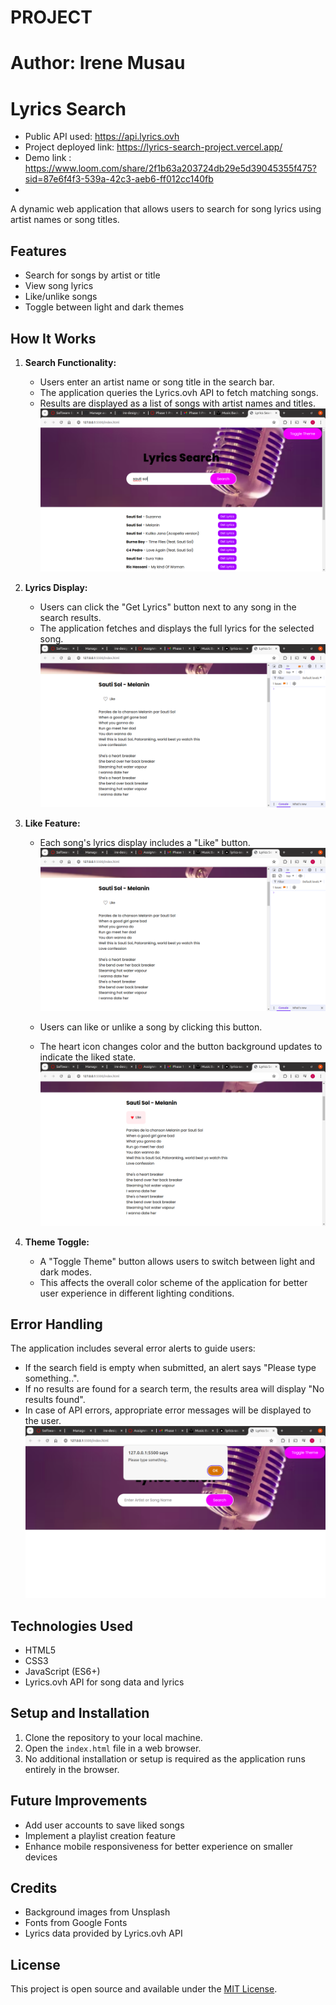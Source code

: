 # PROJECT
# Author: Irene Musau

# Lyrics Search
- Public API used: https://api.lyrics.ovh
- Project deployed link: https://lyrics-search-project.vercel.app/
- Demo link : https://www.loom.com/share/2f1b63a203724db29e5d39045355f475?sid=87e6f4f3-539a-42c3-aeb6-ff012cc140fb
- 
A dynamic web application that allows users to search for song lyrics using artist names or song titles.

## Features

- Search for songs by artist or title
- View song lyrics
- Like/unlike songs
- Toggle between light and dark themes

## How It Works

1. **Search Functionality:**
   - Users enter an artist name or song title in the search bar.
   - The application queries the Lyrics.ovh API to fetch matching songs.
   - Results are displayed as a list of songs with artist names and titles.
   ![Screenshot of the Lyrics Search Site](./images/search.png)

   

2. **Lyrics Display:**
   - Users can click the "Get Lyrics" button next to any song in the search results.
   - The application fetches and displays the full lyrics for the selected song.
   ![Screenshot of the Lyrics Search Site](./images/SgetLyrics.png)


3. **Like Feature:**
   - Each song's lyrics display includes a "Like" button.
   ![Screenshot of the Lyrics Search Site](./images/SgetLyrics.png)
   
   - Users can like or unlike a song by clicking this button.
   - The heart icon changes color and the button background updates to indicate the liked state.
   ![Screenshot of the Lyrics Search Site](./images/sLike.png)

4. **Theme Toggle:**
   - A "Toggle Theme" button allows users to switch between light and dark modes.
   - This affects the overall color scheme of the application for better user experience in different lighting conditions.

## Error Handling

The application includes several error alerts to guide users:

- If the search field is empty when submitted, an alert says "Please type something..".
- If no results are found for a search term, the results area will display "No results found".
- In case of API errors, appropriate error messages will be displayed to the user.
![Screenshot of an API error](./images/sError.png)

## Technologies Used

- HTML5
- CSS3
- JavaScript (ES6+)
- Lyrics.ovh API for song data and lyrics

## Setup and Installation

1. Clone the repository to your local machine.
2. Open the `index.html` file in a web browser.
3. No additional installation or setup is required as the application runs entirely in the browser.

## Future Improvements

- Add user accounts to save liked songs
- Implement a playlist creation feature
- Enhance mobile responsiveness for better experience on smaller devices

## Credits

- Background images from Unsplash
- Fonts from Google Fonts
- Lyrics data provided by Lyrics.ovh API

## License

This project is open source and available under the [MIT License](LICENSE).
